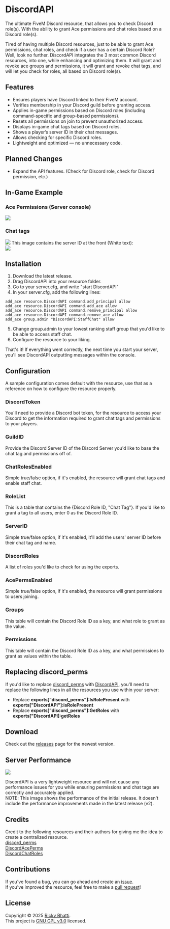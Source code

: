 # DiscordAPI
The ultimate FiveM Discord resource, that allows you to check Discord role(s). With the ability to grant Ace permissions and chat roles based on a Discord role(s).  

Tired of having multiple Discord resources, just to be able to grant Ace permissions, chat roles, and check if a user has a certain Discord Role? Well, look no further. DiscordAPI integrates the 3 most common Discord resources, into one, while enhancing and optimizing them. It will grant and revoke ace groups and permissions, it will grant and revoke chat tags, and will let you check for roles, all based on Discord role(s).
  
## Features
- Ensures players have Discord linked to their FiveM account.
- Verifies membership in your Discord guild before granting access.
- Applies in-game permissions based on Discord roles (including command-specific and group-based permissions).
- Resets all permissions on join to prevent unauthorized access.
- Displays in-game chat tags based on Discord roles.
- Shows a player’s server ID in their chat messages.
- Allows checking for specific Discord roles.
- Lightweight and optimized — no unnecessary code.
  
## Planned Changes
- Expand the API features. (Check for Discord role, check for Discord permission, etc.)  
  
## In-Game Example
### Ace Permissions (Server console)
![](https://i.imgur.com/zFuB808.png)
### Chat tags
![](https://i.imgur.com/M2PgdIY.png)
This image contains the server ID at the front (White text):  
![](https://i.imgur.com/RXzFham.png) 
  
## Installation
1. Download the latest release.
2. Drag DiscordAPI into your resource folder.
3. Go to your server.cfg, and write "start DiscordAPI"
4. In your server.cfg, add the following lines:
```
add_ace resource.DiscordAPI command.add_principal allow
add_ace resource.DiscordAPI command.add_ace allow
add_ace resource.DiscordAPI command.remove_principal allow
add_ace resource.DiscordAPI command.remove_ace allow
add_ace group.admin "DiscordAPI:StaffChat" allow
```
5. Change group.admin to your lowest ranking staff group that you'd like to be able to access staff chat.
6. Configure the resource to your liking.

That's it! If everything went correctly, the next time you start your server, you'll see DiscordAPI outputting messages within the console.
  
## Configuration
A sample configuration comes default with the resource, use that as a reference on how to configure the resource properly.

### DiscordToken
You'll need to provide a Discord bot token, for the resource to access your Discord to get the information required to grant chat tags and permissions to your players.
### GuildID
Provide the Discord Server ID of the Discord Server you'd like to base the chat tag and permissions off of.  
### ChatRolesEnabled
Simple true/false option, if it's enabled, the resource will grant chat tags and enable staff chat.  
### RoleList
This is a table that contains the {Discord Role ID, "Chat Tag"}. If you'd like to grant a tag to all users, enter 0 as the Discord Role ID.  
### ServerID
Simple true/false option, if it's enabled, it'll add the users' server ID before their chat tag and name.  
### DiscordRoles
A list of roles you'd like to check for using the exports.  
### AcePermsEnabled
Simple true/false option, if it's enabled, the resource will grant permissions to users joining.  
### Groups
This table will contain the Discord Role ID as a key, and what role to grant as the value.
### Permissions
This table will contain the Discord Role ID as a key, and what permissions to grant as values within the table.
  
## Replacing discord_perms
If you'd like to replace [discord_perms](https://github.com/sadboilogan/discord_perms) with [DiscordAPI](https://github.com/RickyBhatti/DiscordAPI), you'll need to replace the following lines in all the resources you use within your server:
- Replace **exports["discord_perms"]:IsRolePresent** with **exports["DiscordAPI"]:isRolePresent**
- Replace **exports["discord_perms"]:GetRoles** with **exports["DiscordAPI]:getRoles**
  
## Download
Check out the [releases](https://github.com/RickyBhatti/DiscordAPI/releases) page for the newest version.  
  
## Server Performance
![](https://i.imgur.com/zk757un.png)

DiscordAPI is a very lightweight resource and will not cause any performance issues for you while ensuring permissions and chat tags are correctly and accurately applied.   
NOTE: This image shows the performance of the initial release. It doesn't include the performance improvements made in the latest release (v2).  
  
## Credits
Credit to the following resources and their authors for giving me the idea to create a centralized resource.  
[discord_perms](https://github.com/sadboilogan/discord_perms)  
[DiscordAcePerms](https://github.com/JaredScar/DiscordAcePerms)  
[DiscordChatRoles](https://github.com/JaredScar/DiscordChatRoles)  
  
## Contributions
If you've found a bug, you can go ahead and create an [issue](https://github.com/RickyBhatti/DiscordAPI/issues).  
If you've improved the resource, feel free to make a [pull request](https://github.com/RickyBhatti/DiscordAPI/pulls)!  
  
## License
Copyright © 2025 [Ricky Bhatti](https://github.com/RickyBhatti).  
This project is [GNU GPL v3.0](https://github.com/RickyBhatti/DiscordAPI/blob/main/LICENSE) licensed.
